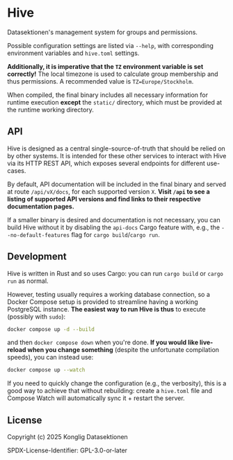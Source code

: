 # Hive

Datasektionen's management system for groups and permissions.

Possible configuration settings are listed via `--help`, with corresponding
environment variables and `hive.toml` settings.

**Additionally, it is imperative that the `TZ` environment variable is set
correctly!** The local timezone is used to calculate group membership and thus
permissions. A recommended value is `TZ=Europe/Stockholm`.

When compiled, the final binary includes all necessary information for runtime
execution **except** the `static/` directory, which must be provided at the
runtime working directory.

## API

Hive is designed as a central single-source-of-truth that should be relied on by
other systems. It is intended for these other services to interact with Hive via
its HTTP REST API, which exposes several endpoints for different use-cases.

By default, API documentation will be included in the final binary and served at
route `/api/vX/docs`, for each supported version `X`. **Visit `/api` to see a
listing of supported API versions and find links to their respective
documentation pages.**

If a smaller binary is desired and documentation is not necessary, you can build
Hive without it by disabling the `api-docs` Cargo feature with, e.g., the
`--no-default-features` flag for `cargo build`/`cargo run`.

## Development

Hive is written in Rust and so uses Cargo: you can run `cargo build` or
`cargo run` as normal.

However, testing usually requires a working database connection, so a Docker
Compose setup is provided to streamline having a working PostgreSQL instance.
**The easiest way to run Hive is thus** to execute (possibly with `sudo`):

```sh
docker compose up -d --build
```

and then `docker compose down` when you're done. **If you would like live-reload
when you change something** (despite the unfortunate compilation speeds), you
can instead use:

```sh
docker compose up --watch
```

If you need to quickly change the configuration (e.g., the verbosity), this is a
good way to achieve that without rebuilding: create a `hive.toml` file and
Compose Watch will automatically sync it + restart the server.

## License

Copyright (c) 2025 Konglig Datasektionen

SPDX-License-Identifier: GPL-3.0-or-later
